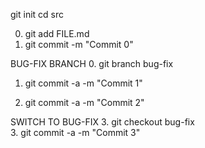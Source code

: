 git init
cd src

0. git add FILE.md <br>
0. git commit -m "Commit 0" <br>

BUG-FIX BRANCH
0. git branch bug-fix <br>

1. git commit -a -m "Commit 1" <br>

2. git commit -a -m "Commit 2" <br>

SWITCH TO BUG-FIX
3. git checkout bug-fix <br>
3. git commit -a -m "Commit 3" <br>
